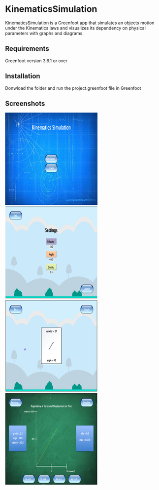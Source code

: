 # KinematicsSimulation

KinematicsSimulation is a Greenfoot app that simulates an objects motion under the Kinematics laws and visualizes its dependency on physical parameters with graphs and diagrams.
## Requirements
Greenfoot version 3.6.1 or over
## Installation
Donwload the folder and run the project.greenfoot file in Greenfoot
## Screenshots
<img src="https://github.com/mkang30/KinematicsSimulation/blob/master/ksss/ks1.png" width="300" height="300"/>
<img src="https://github.com/mkang30/KinematicsSimulation/blob/master/ksss/ks2.png" width="300" height="300"/>
<img src="https://github.com/mkang30/KinematicsSimulation/blob/master/ksss/ks3.png" width="300" height="300"/>
<img src="https://github.com/mkang30/KinematicsSimulation/blob/master/ksss/ks4.png" width="300" height="300"/>


